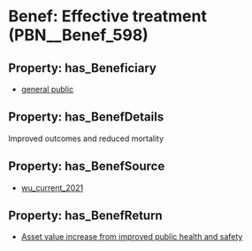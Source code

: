 # Benef: __Effective treatment__ (PBN__Benef_598)

## Property: has_Beneficiary

* [general public](../Stakeholder/PBN__Stakeholder_29)

## Property: has_BenefDetails

Improved outcomes and reduced mortality

## Property: has_BenefSource

* [wu_current_2021](../Article/PBN__Article_118)

## Property: has_BenefReturn

* [Asset value increase from improved public health and safety](../BenefReturn/PBN__BenefReturn_647)

